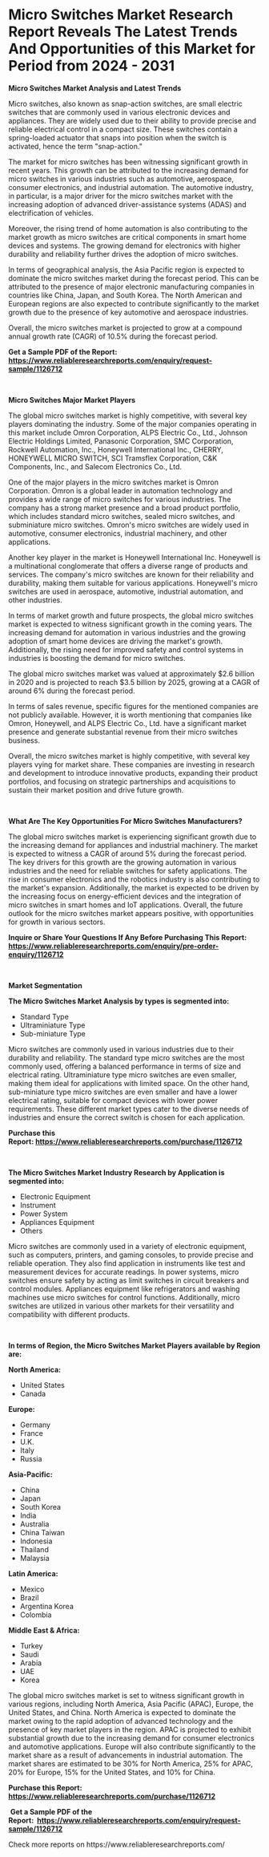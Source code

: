 <p><h1>Micro Switches Market Research Report Reveals The Latest Trends And Opportunities of this Market for Period from 2024 - 2031</h1></p><p><strong>Micro Switches Market Analysis and Latest Trends</strong></p>
<p><p>Micro switches, also known as snap-action switches, are small electric switches that are commonly used in various electronic devices and appliances. They are widely used due to their ability to provide precise and reliable electrical control in a compact size. These switches contain a spring-loaded actuator that snaps into position when the switch is activated, hence the term "snap-action."</p><p>The market for micro switches has been witnessing significant growth in recent years. This growth can be attributed to the increasing demand for micro switches in various industries such as automotive, aerospace, consumer electronics, and industrial automation. The automotive industry, in particular, is a major driver for the micro switches market with the increasing adoption of advanced driver-assistance systems (ADAS) and electrification of vehicles.</p><p>Moreover, the rising trend of home automation is also contributing to the market growth as micro switches are critical components in smart home devices and systems. The growing demand for electronics with higher durability and reliability further drives the adoption of micro switches.</p><p>In terms of geographical analysis, the Asia Pacific region is expected to dominate the micro switches market during the forecast period. This can be attributed to the presence of major electronic manufacturing companies in countries like China, Japan, and South Korea. The North American and European regions are also expected to contribute significantly to the market growth due to the presence of key automotive and aerospace industries.</p><p>Overall, the micro switches market is projected to grow at a compound annual growth rate (CAGR) of 10.5% during the forecast period.</p></p>
<p><strong>Get a Sample PDF of the Report:&nbsp; <a href="https://www.reliableresearchreports.com/enquiry/request-sample/1126712">https://www.reliableresearchreports.com/enquiry/request-sample/1126712</a></strong></p>
<p>&nbsp;</p>
<p><strong>Micro Switches Major Market Players</strong></p>
<p><p>The global micro switches market is highly competitive, with several key players dominating the industry. Some of the major companies operating in this market include Omron Corporation, ALPS Electric Co., Ltd., Johnson Electric Holdings Limited, Panasonic Corporation, SMC Corporation, Rockwell Automation, Inc., Honeywell International Inc., CHERRY, HONEYWELL MICRO SWITCH, SCI Tramsflex Corporation, C&K Components, Inc., and Salecom Electronics Co., Ltd. </p><p>One of the major players in the micro switches market is Omron Corporation. Omron is a global leader in automation technology and provides a wide range of micro switches for various industries. The company has a strong market presence and a broad product portfolio, which includes standard micro switches, sealed micro switches, and subminiature micro switches. Omron's micro switches are widely used in automotive, consumer electronics, industrial machinery, and other applications.</p><p>Another key player in the market is Honeywell International Inc. Honeywell is a multinational conglomerate that offers a diverse range of products and services. The company's micro switches are known for their reliability and durability, making them suitable for various applications. Honeywell's micro switches are used in aerospace, automotive, industrial automation, and other industries.</p><p>In terms of market growth and future prospects, the global micro switches market is expected to witness significant growth in the coming years. The increasing demand for automation in various industries and the growing adoption of smart home devices are driving the market's growth. Additionally, the rising need for improved safety and control systems in industries is boosting the demand for micro switches.</p><p>The global micro switches market was valued at approximately $2.6 billion in 2020 and is projected to reach $3.5 billion by 2025, growing at a CAGR of around 6% during the forecast period.</p><p>In terms of sales revenue, specific figures for the mentioned companies are not publicly available. However, it is worth mentioning that companies like Omron, Honeywell, and ALPS Electric Co., Ltd. have a significant market presence and generate substantial revenue from their micro switches business.</p><p>Overall, the micro switches market is highly competitive, with several key players vying for market share. These companies are investing in research and development to introduce innovative products, expanding their product portfolios, and focusing on strategic partnerships and acquisitions to sustain their market position and drive future growth.</p></p>
<p>&nbsp;</p>
<p><strong>What Are The Key Opportunities For Micro Switches Manufacturers?</strong></p>
<p><p>The global micro switches market is experiencing significant growth due to the increasing demand for appliances and industrial machinery. The market is expected to witness a CAGR of around 5% during the forecast period. The key drivers for this growth are the growing automation in various industries and the need for reliable switches for safety applications. The rise in consumer electronics and the robotics industry is also contributing to the market's expansion. Additionally, the market is expected to be driven by the increasing focus on energy-efficient devices and the integration of micro switches in smart homes and IoT applications. Overall, the future outlook for the micro switches market appears positive, with opportunities for growth in various sectors.</p></p>
<p><strong>Inquire or Share Your Questions If Any Before Purchasing This Report: <a href="https://www.reliableresearchreports.com/enquiry/pre-order-enquiry/1126712">https://www.reliableresearchreports.com/enquiry/pre-order-enquiry/1126712</a></strong></p>
<p>&nbsp;</p>
<p><strong>Market Segmentation</strong></p>
<p><strong>The Micro Switches Market Analysis by types is segmented into:</strong></p>
<p><ul><li>Standard Type</li><li>Ultraminiature Type</li><li>Sub-miniature Type</li></ul></p>
<p><p>Micro switches are commonly used in various industries due to their durability and reliability. The standard type micro switches are the most commonly used, offering a balanced performance in terms of size and electrical rating. Ultraminiature type micro switches are even smaller, making them ideal for applications with limited space. On the other hand, sub-miniature type micro switches are even smaller and have a lower electrical rating, suitable for compact devices with lower power requirements. These different market types cater to the diverse needs of industries and ensure the correct switch is chosen for each application.</p></p>
<p><strong>Purchase this Report:&nbsp;<a href="https://www.reliableresearchreports.com/purchase/1126712">https://www.reliableresearchreports.com/purchase/1126712</a></strong></p>
<p>&nbsp;</p>
<p><strong>The Micro Switches Market Industry Research by Application is segmented into:</strong></p>
<p><ul><li>Electronic Equipment</li><li>Instrument</li><li>Power System</li><li>Appliances Equipment</li><li>Others</li></ul></p>
<p><p>Micro switches are commonly used in a variety of electronic equipment, such as computers, printers, and gaming consoles, to provide precise and reliable operation. They also find application in instruments like test and measurement devices for accurate readings. In power systems, micro switches ensure safety by acting as limit switches in circuit breakers and control modules. Appliances equipment like refrigerators and washing machines use micro switches for control functions. Additionally, micro switches are utilized in various other markets for their versatility and compatibility with different products.</p></p>
<p>&nbsp;</p>
<p><strong>In terms of Region, the Micro Switches Market Players available by Region are:</strong></p>
<p>
    <p> <strong> North America: </strong>
        <ul>
            <li>United States</li>
            <li>Canada</li>
        </ul>
        </p> 
    <p> <strong> Europe: </strong>
        <ul>
            <li>Germany</li>
            <li>France</li>
            <li>U.K.</li>
            <li>Italy</li>
            <li>Russia</li>
        </ul>
        </p> 
    <p> <strong> Asia-Pacific: </strong>
        <ul>
            <li>China</li>
            <li>Japan</li>
            <li>South Korea</li>
            <li>India</li>
            <li>Australia</li>
            <li>China Taiwan</li>
            <li>Indonesia</li>
            <li>Thailand</li>
            <li>Malaysia</li>
        </ul>
        </p> 
    <p> <strong> Latin America: </strong>
        <ul>
            <li>Mexico</li>
            <li>Brazil</li>
            <li>Argentina Korea</li>
            <li>Colombia</li>
        </ul>
        </p> 
    <p> <strong> Middle East & Africa: </strong>
        <ul>
            <li>Turkey</li>
            <li>Saudi</li>
            <li>Arabia</li>
            <li>UAE</li>
            <li>Korea</li>
        </ul>
    </p>
    </p>
<p><p>The global micro switches market is set to witness significant growth in various regions, including North America, Asia Pacific (APAC), Europe, the United States, and China. North America is expected to dominate the market owing to the rapid adoption of advanced technology and the presence of key market players in the region. APAC is projected to exhibit substantial growth due to the increasing demand for consumer electronics and automotive applications. Europe will also contribute significantly to the market share as a result of advancements in industrial automation. The market shares are estimated to be 30% for North America, 25% for APAC, 20% for Europe, 15% for the United States, and 10% for China.</p></p>
<p><strong>Purchase this Report: <a href="https://www.reliableresearchreports.com/purchase/1126712">https://www.reliableresearchreports.com/purchase/1126712</a></strong></p>
<p>&nbsp;<strong>Get a Sample PDF of the Report:&nbsp;&nbsp;<a href="https://www.reliableresearchreports.com/enquiry/request-sample/1126712">https://www.reliableresearchreports.com/enquiry/request-sample/1126712</a></strong></p>
<p><strong></strong></p>
<p>Check more reports on https://www.reliableresearchreports.com/</p>